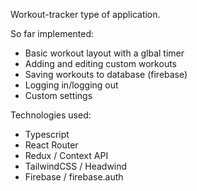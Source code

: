 Workout-tracker type of application.

So far implemented: 
- Basic workout layout with a glbal timer
- Adding and editing custom workouts 
- Saving workouts to database (firebase)
- Logging in/logging out
- Custom settings

Technologies used:
- Typescript
- React Router
- Redux / Context API
- TailwindCSS / Headwind
- Firebase / firebase.auth

